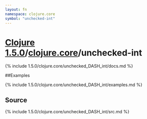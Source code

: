 ```yaml
---
layout: fn
namespace: clojure.core
symbol: "unchecked-int"
---
```


# [Clojure 1.5.0](../../)/[clojure.core](../)/unchecked-int

{% include 1.5.0/clojure.core/unchecked_DASH_int/docs.md %}

##Examples

{% include 1.5.0/clojure.core/unchecked_DASH_int/examples.md %}
## Source
{% include 1.5.0/clojure.core/unchecked_DASH_int/src.md %}

